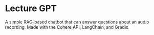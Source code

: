 # Lecture GPT
A simple RAG-based chatbot that can answer questions about an audio recording. Made with the Cohere API, LangChain, and Gradio.
